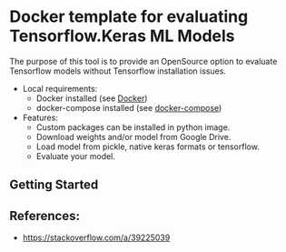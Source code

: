 # Docker template for evaluating Tensorflow.Keras ML Models

The purpose of this tool is to provide an OpenSource option to evaluate Tensorflow models without Tensorflow installation issues.

- Local requirements:
    - Docker installed (see [Docker](https://docs.docker.com/desktop/))
    - docker-compose installed (see [docker-compose](https://docs.docker.com/compose/install/))
- Features: 
    - Custom packages can be installed in python image.
    - Download weights and/or model from Google Drive.
    - Load model from pickle, native keras formats or tensorflow.
    - Evaluate your model.

## Getting Started

## References:
 -  https://stackoverflow.com/a/39225039